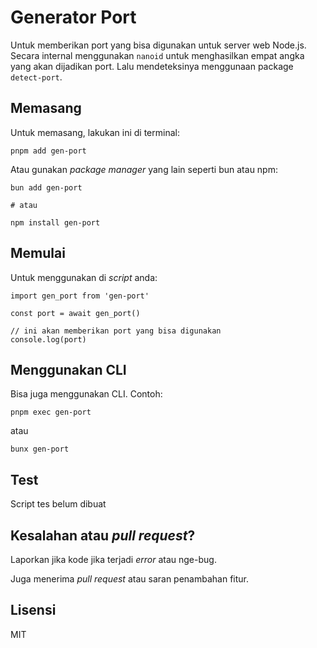 # Generator Port

Untuk memberikan port yang bisa digunakan untuk server web Node.js. Secara internal menggunakan `nanoid` untuk menghasilkan empat angka yang akan dijadikan port. Lalu mendeteksinya menggunaan package `detect-port`.

## Memasang

Untuk memasang, lakukan ini di terminal:

```
pnpm add gen-port
```

Atau gunakan _package manager_ yang lain seperti bun atau npm:

```
bun add gen-port

# atau

npm install gen-port
```

## Memulai

Untuk menggunakan di _script_ anda:

```
import gen_port from 'gen-port'

const port = await gen_port()

// ini akan memberikan port yang bisa digunakan
console.log(port)
```

## Menggunakan CLI

Bisa juga menggunakan CLI. Contoh:

```
pnpm exec gen-port
```

atau

```
bunx gen-port
```


## Test

Script tes belum dibuat

## Kesalahan atau _pull request_?

Laporkan jika kode jika terjadi _error_ atau nge-bug.

Juga menerima _pull request_ atau saran penambahan fitur.

## Lisensi

MIT